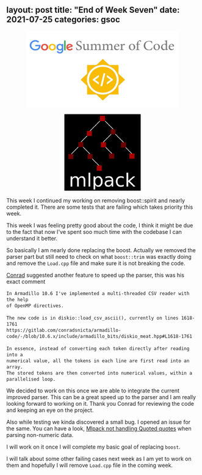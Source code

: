 layout: post
title: "End of Week Seven"
date: 2021-07-25
categories: gsoc
---

<p align="center">
  <img src="/images/gsoc-logo.png" width=400 height=200>
</p>
<p align="center">
  <img src="/images/mlpack-logo.png">
</p>

This week I continued my working on removing boost::spirit and nearly completed it. There are some
tests that are failing which takes priority this week.

This week I was feeling pretty good about the code, I think it might be due to the fact that now
I've spent soo much time with the codebase I can understand it better.

So basically I am nearly done replacing the boost. Actually we removed the parser part but still
need to check on what `boost::trim` was exactly doing and remove the `Load.cpp` file and make sure
it is not breaking the code.

[Conrad](https://github.com/conradsnicta) suggested another feature to speed up the parser,
this was his exact comment
```
In Armadillo 10.6 I've implemented a multi-threaded CSV reader with the help
of OpenMP directives.

The new code is in diskio::load_csv_ascii(), currently on lines 1618-1761
https://gitlab.com/conradsnicta/armadillo-code/-/blob/10.6.x/include/armadillo_bits/diskio_meat.hpp#L1618-1761

In essence, instead of converting each token directly after reading into a
numerical value, all the tokens in each line are first read into an array.
The stored tokens are then converted into numerical values, within a
parallelised loop.
```

We decided to work on this once we are able to integrate the current improved parser. This can be
a great speed up to the parser and I am really looking forward to working on it. Thank you Conrad
for reviewing the code and keeping an eye on the project.

Also while testing we kinda discovered a small bug. I opened an issue for the same. You can have a
look, [Mlpack not handling Quoted quotes](https://github.com/mlpack/mlpack/issues/3024)
when parsing non-numeric data.

I will work on it once I will complete my basic goal of replacing `boost`.

I will talk about some other failing cases next week as I am yet to work on them and hopefully
I will remove `Load.cpp` file in the coming week.
